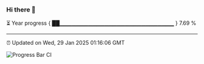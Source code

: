 ### Hi there 👋

⏳ Year progress { ██▁▁▁▁▁▁▁▁▁▁▁▁▁▁▁▁▁▁▁▁▁▁▁▁▁▁▁▁ } 7.69 %

---

⏰ Updated on Wed, 29 Jan 2025 01:16:06 GMT

![Progress Bar CI](https://github.com/liununu/liununu/workflows/Progress%20Bar%20CI/badge.svg)

